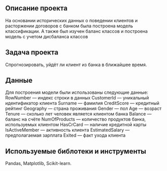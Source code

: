 ## Описание проекта
На основании исторических данных о поведении клиентов и расторжении договоров с банком была построена модель классификации. А также был изучен баланс классов и построена модель с учетом дисбаланса классов
## Задача проекта
Спрогнозировать, уйдёт ли клиент из банка в ближайшее время.
## Данные
Для построения модели были использованы следующие данные:  
RowNumber — индекс строки в данных
CustomerId — уникальный идентификатор клиента
Surname — фамилия
CreditScore — кредитный рейтинг
Geography — страна проживания
Gender — пол
Age — возраст
Tenure — сколько лет человек является клиентом банка
Balance — баланс на счёте
NumOfProducts — количество продуктов банка, используемых клиентом
HasCrCard — наличие кредитной карты
IsActiveMember — активность клиента
EstimatedSalary — предполагаемая зарплата
Exited — факт ухода клиента
## Используемые библотеки и инструменты
Pandas, Matplotlib, Scikit-learn.
